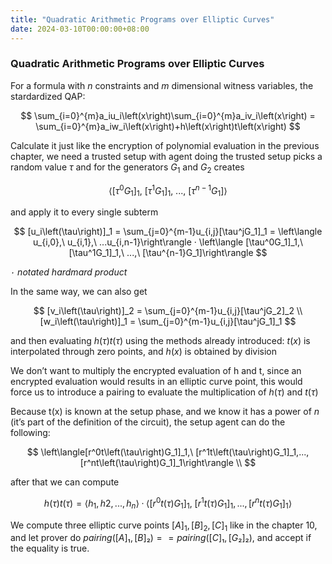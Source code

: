 ```yaml
---
title: "Quadratic Arithmetic Programs over Elliptic Curves"
date: 2024-03-10T00:00:00+08:00
---
```


### Quadratic Arithmetic Programs over Elliptic Curves

For a formula with $n$ constraints and $m$ dimensional witness variables, the stardardized QAP:

$$
\sum_{i=0}^{m}a_iu_i\left(x\right)\sum_{i=0}^{m}a_iv_i\left(x\right) = \sum_{i=0}^{m}a_iw_i\left(x\right)+h\left(x\right)t\left(x\right)
$$

Calculate it just like the encryption of polynomial evaluation in the previous chapter, we need a trusted setup with agent doing the trusted setup picks a random value $\tau$ and for the generators $G_1$ and $G_2$ creates

$$
\left\langle [\tau^0G_1]_1,\ [\tau^1G_1]_1,\ ...,\ [\tau^{n-1}G_1]\right\rangle
$$

and apply it to every single subterm

$$
[u_i\left(\tau\right)]_1 = \sum_{j=0}^{m-1}u_{i,j}[\tau^jG_1]_1 = \left\langle u_{i,0},\ u_{i,1},\ ...u_{i,n-1}\right\rangle · \left\langle [\tau^0G_1]_1,\ [\tau^1G_1]_1,\ ...,\ [\tau^{n-1}G_1]\right\rangle
$$

*`·` notated hardmard product*

In the same way, we can also get

$$
[v_i\left(\tau\right)]_2 = \sum_{j=0}^{m-1}u_{i,j}[\tau^jG_2]_2 \\
[w_i\left(\tau\right)]_1 = \sum_{j=0}^{m-1}u_{i,j}[\tau^jG_1]_1
$$

and then evaluating $h\left(\tau\right)t\left(\tau\right)$ using the methods already introduced: $t(x)$ is interpolated through zero points, and $h(x)$ is obtained by division

We don’t want to multiply the encrypted evaluation of h and t, since an encrypted evaluation would results in an elliptic curve point, this would force us to introduce a pairing to evaluate the multiplication of $h(τ)$ and $t(τ)$

Because t(x) is known at the setup phase, and we know it has a power of $n$ (it’s part of the definition of the circuit), the setup agent can do the following:

$$
\left\langle[r^0t\left(\tau\right)G_1]_1,\ [r^1t\left(\tau\right)G_1]_1,...,[r^nt\left(\tau\right)G_1]_1\right\rangle \\
$$

after that we can compute 

$$
h\left(\tau\right)t\left(\tau\right) = \left\langle h_1, h2, ..., h_n\right\rangle · \left\langle[r^0t\left(\tau\right)G_1]_1,\ [r^1t\left(\tau\right)G_1]_1,...,[r^nt\left(\tau\right)G_1]_1\right\rangle
$$

We compute three elliptic curve points $[A]_1, [B]_2, [C]_1$ like in the chapter 10, and let prover do $pairing([A]₁,[B]₂) == pairing([C]₁,[G₂]₂)$, and accept if the equality is true.
